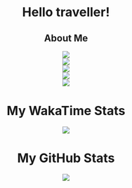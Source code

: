 <h1 align='center'>Hello traveller!</h1>
<h2 align='center'>About Me</h2>
<div align='center'>
  <img src="https://skillicons.dev/icons?i=java,python,cs"/>
  <br/>
  <img src="https://skillicons.dev/icons?i=idea,vscode,pycharm,rider"/>
  <br/>
  <img src="https://img.shields.io/badge/javafx-%23FF0000.svg?style=for-the-badge&logo=javafx&logoColor=white"></img>
  <br/>
  <img src="https://img.shields.io/badge/Jellyfin-%23000B25.svg?style=for-the-badge&logo=Jellyfin&logoColor=00A4DC"></img>
  <br/>
  <img src="https://img.shields.io/badge/YodaForce157-%235865F2.svg?style=for-the-badge&logo=discord&logoColor=white"></img>
</div>
<div align='center'>
  <h1 align='center'>My WakaTime Stats</h1>
  <img align='center' src="https://github-readme-stats.vercel.app/api/wakatime?username=YodaForce157&theme=onedark&layout=compact&show_icons=true&hide=ini,gradle,groovy,textmate,properties,text,xaml,kotlin,Gitignore,Gitexclude,json,xml,markdown"></img>
</div>

<h1 align='center'>My GitHub Stats</h2>
<div align='center'>
  <img align='center' src="https://github-readme-stats.vercel.app/api?username=YodaForce157&layout=compact&show_icons=true&count_private=true&theme=onedark"/>
</div>
